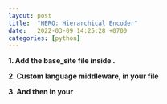 ```yaml
---
layout: post
title:  "HERO: Hierarchical Encoder"
date:   2022-03-09 14:25:28 +0700
categories: [python]
---
```




**1. Add the base_site file inside .**


**2. Custom language middleware, in your file**




**3. And then in your**
